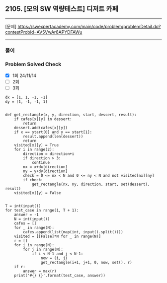 ## 2105. [모의 SW 역량테스트] 디저트 카페

---

[문제] https://swexpertacademy.com/main/code/problem/problemDetail.do?contestProbId=AV5VwAr6APYDFAWu

---

### 풀이
### Problem Solved Check
- [x] 1회 24/11/14
- [ ] 2회
- [ ] 3회
~~~
dx = [1, 1, -1, -1]
dy = [1, -1, -1, 1]


def get_rectangle(x, y, direction, start, dessert, result):
    if cafes[x][y] in dessert:
        return
    dessert.add(cafes[x][y])
    if x == start[0] and y == start[1]:
        result.append(len(dessert))
        return
    visited[x][y] = True
    for i in range(2):
        direction = direction+i
        if direction > 3:
            continue
        nx = x+dx[direction]
        ny = y+dy[direction]
        check = 0 <= nx < N and 0 <= ny < N and not visited[nx][ny]
        if check:
            get_rectangle(nx, ny, direction, start, set(dessert), result)
    visited[x][y] = False


T = int(input())
for test_case in range(1, T + 1):
    answer = -1
    N = int(input())
    cafes = []
    for _ in range(N):
        cafes.append(list(map(int, input().split())))
    visited = [[False]*N for _ in range(N)] 
    r = []
    for i in range(N):
        for j in range(N):
            if i < N-1 and j < N-1: 
                now = (i, j)
                get_rectangle(i+1, j+1, 0, now, set(), r)
    if r:
        answer = max(r)
    print('#{} {}'.format(test_case, answer))

~~~